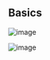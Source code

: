 ## Basics

![image](https://github.com/shahbazalamjobs/The-complete-web-development-bootcamp--by-Angela-Yu-2023/assets/125631878/f7b4fc34-df70-4731-b59c-7d4d174da50f)

![image](https://github.com/shahbazalamjobs/The-complete-web-development-bootcamp--by-Angela-Yu-2023/assets/125631878/44f3605b-4363-4df1-a3fd-1971441fa25f)

